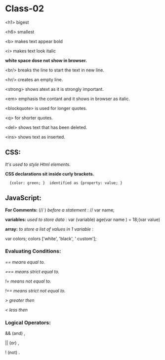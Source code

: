  #           Class-02



   \<h1> bigest 

   \<h6> smallest
   
   \<b> makes text appear bold

   \<i> makes text look italic

   **white space dose not show in browser.**

   \<br/>  breaks the line to start the text in new line.

   \<hr/> creates an empty line.

   \<strong> shows atext as it is strongly important.

   \<em> emphasis the contant and it shows in browser as italic.

   \<blockquote> is used for longer quotes.

   \<q> for shorter quotes.

   \<del> shows text that has been deleted.

   \<ins> shows text as inserted.

##         CSS:
*It's used to style Html elements.*

**CSS declarations sit inside curly brackets.**

      {color: green; }  identified as {property: value; }

##         JavaScript:
        
   **For Comments:** (// ) *before a statement*  : // var name;

   **variables:** *used to store data* : var (variable) age(var name ) = 18;(var value)

   **array:** *to store a list of values in 1 variable* : 
   
   var colors; colors ['white', 'black', ' custom'];

### Evaluating Conditions:

   *== means equal to.*
   
   *=== means strict equal to.*
   
   *!= means not equal to.*
   
   *!== means strict not equal to.*
   
   *> greater then*
   
   *< less then*

   ### Logical Operators:

   && (and) , 
   
   || (or) , 
   
   ! (not)
   .









